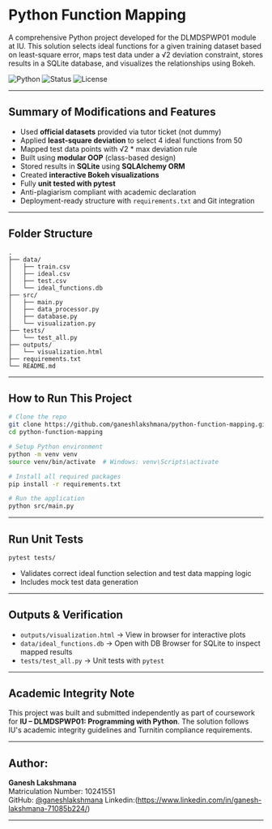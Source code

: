 
# Python Function Mapping 

A comprehensive Python project developed for the DLMDSPWP01 module at IU. This solution selects ideal functions for a given training dataset based on least-square error, maps test data under a √2 deviation constraint, stores results in a SQLite database, and visualizes the relationships using Bokeh.

![Python](https://img.shields.io/badge/Python-3.8+-blue)
![Status](https://img.shields.io/badge/status-Tested--and--Working-brightgreen)
![License](https://img.shields.io/badge/license-Academic-lightgrey)

---

## Summary of Modifications and Features

-  Used **official datasets** provided via tutor ticket (not dummy)
-  Applied **least-square deviation** to select 4 ideal functions from 50
-  Mapped test data points with √2 * max deviation rule
-  Built using **modular OOP** (class-based design)
-  Stored results in **SQLite** using **SQLAlchemy ORM**
-  Created **interactive Bokeh visualizations**
-  Fully **unit tested with pytest**
-  Anti-plagiarism compliant with academic declaration
-  Deployment-ready structure with `requirements.txt` and Git integration

---

## Folder Structure

```
.
├── data/
│   ├── train.csv
│   ├── ideal.csv
│   ├── test.csv
│   └── ideal_functions.db
├── src/
│   ├── main.py
│   ├── data_processor.py
│   ├── database.py
│   └── visualization.py
├── tests/
│   └── test_all.py
├── outputs/
│   └── visualization.html
├── requirements.txt
└── README.md
```

---

## How to Run This Project

```bash
# Clone the repo
git clone https://github.com/ganeshlakshmana/python-function-mapping.git
cd python-function-mapping

# Setup Python environment
python -m venv venv
source venv/bin/activate  # Windows: venv\Scripts\activate

# Install all required packages
pip install -r requirements.txt

# Run the application
python src/main.py
```

---

## Run Unit Tests

```bash
pytest tests/
```

- Validates correct ideal function selection and test data mapping logic
- Includes mock test data generation

---

## Outputs & Verification

- `outputs/visualization.html` → View in browser for interactive plots
- `data/ideal_functions.db` → Open with DB Browser for SQLite to inspect mapped results
- `tests/test_all.py` → Unit tests with `pytest`

---

## Academic Integrity Note

This project was built and submitted independently as part of coursework for **IU – DLMDSPWP01: Programming with Python**. The solution follows IU's academic integrity guidelines and Turnitin compliance requirements.

---

## Author:
**Ganesh Lakshmana**  
Matriculation Number: 10241551  
GitHub: [@ganeshlakshmana](https://github.com/ganeshlakshmana)
Linkedin:(https://www.linkedin.com/in/ganesh-lakshmana-71085b224/)

---
